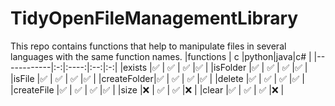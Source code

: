 # TidyOpenFileManagementLibrary
This repo contains functions that help to manipulate files in several languages with the same function names.
|functions   | c |python|java|c# |
|------------|:-:|:----:|:--:|:-:|
|exists      |✅ |  ✅  | ✅ |✅ |
|isFolder    |✅ |  ✅  | ✅ |✅ |
|isFile      |✅ |  ✅  | ✅ |✅ |
|createFolder|✅ |  ✅  | ✅ |✅ |
|delete      |✅ |  ✅  | ✅ |✅ |
|createFile  |✅ |  ✅  | ✅ |✅ |
|size        |❌ |  ✅  | ✅ |❌ |
|clear       |✅ |  ✅  | ✅ |❌ |
